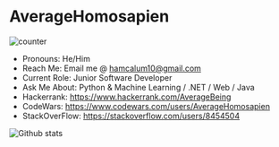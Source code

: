 # AverageHomosapien

![counter](https://enu3dh16cpjvixi.m.pipedream.net)

* Pronouns: 		  He/Him
* Reach Me:	      Email me @ hamcalum10@gmail.com
* Current Role: 	Junior Software Developer
* Ask Me About:		Python & Machine Learning / .NET / Web / Java
* Hackerrank:		  https://www.hackerrank.com/AverageBeing
* CodeWars:			  https://www.codewars.com/users/AverageHomosapien
* StackOverFlow:	https://stackoverflow.com/users/8454504


![Github stats](https://github-readme-stats.vercel.app/api?username=AverageHomosapien)
